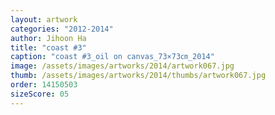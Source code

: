 ```yaml
---
layout: artwork
categories: "2012-2014"
author: Jihoon Ha
title: "coast #3"
caption: "coast #3_oil on canvas_73×73㎝_2014"
image: /assets/images/artworks/2014/artwork067.jpg
thumb: /assets/images/artworks/2014/thumbs/artwork067.jpg
order: 14150503
sizeScore: 05
---
```

